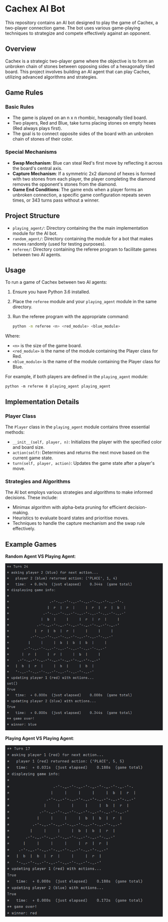 # Cachex AI Bot

This repository contains an AI bot designed to play the game of Cachex, a two-player connection game. The bot uses various game-playing techniques to strategize and compete effectively against an opponent.

## Overview

Cachex is a strategic two-player game where the objective is to form an unbroken chain of stones between opposing sides of a hexagonally tiled board. This project involves building an AI agent that can play Cachex, utilizing advanced algorithms and strategies.

## Game Rules

### Basic Rules
- The game is played on an n x n rhombic, hexagonally tiled board.
- Two players, Red and Blue, take turns placing stones on empty hexes (Red always plays first).
- The goal is to connect opposite sides of the board with an unbroken chain of stones of their color.

### Special Mechanisms
- **Swap Mechanism**: Blue can steal Red's first move by reflecting it across the board's central axis.
- **Capture Mechanism**: If a symmetric 2x2 diamond of hexes is formed with two stones from each player, the player completing the diamond removes the opponent's stones from the diamond.
- **Game End Conditions**: The game ends when a player forms an unbroken connection, a specific game configuration repeats seven times, or 343 turns pass without a winner.

## Project Structure

- `playing_agent/`: Directory containing the the main implementation module for the AI bot.
- `random_agent/`: Directory containing the module for a bot that makes moves randomly (used for testing purposes).
- `referee/`: Directory containing the referee program to facilitate games between two AI agents.

## Usage

To run a game of Cachex between two AI agents:

1. Ensure you have Python 3.6 installed.
2. Place the `referee` module and your `playing_agent` module in the same directory.
3. Run the referee program with the appropriate command:

    ```bash
    python -m referee <n> <red_module> <blue_module>
    ```

Where:
- `<n>` is the size of the game board.
- `<red_module>` is the name of the module containing the Player class for Red.
- `<blue_module>` is the name of the module containing the Player class for Blue.

For example, if both players are defined in the `playing_agent` module:

    python -m referee 8 playing_agent playing_agent

## Implementation Details

### Player Class

The `Player` class in the `playing_agent` module contains three essential methods:

- `__init__(self, player, n)`: Initializes the player with the specified color and board size.
- `action(self)`: Determines and returns the next move based on the current game state.
- `turn(self, player, action)`: Updates the game state after a player's move.

### Strategies and Algorithms

The AI bot employs various strategies and algorithms to make informed decisions. These include:
- Minimax algorithm with alpha-beta pruning for efficient decision-making.
- Heuristics to evaluate board states and prioritise moves.
- Techniques to handle the capture mechanism and the swap rule effectively.

## Example Games

**Random Agent VS Playing Agent**:

![Random Agent VS Playing Agent](https://github.com/AbrarS242/AI-cachex-player/blob/main/example_games/random_vs_player.PNG)

**Playing Agent VS Playing Agent**:

![Random Agent VS Playing Agent](https://github.com/AbrarS242/AI-cachex-player/blob/main/example_games/player_vs_player.PNG)
